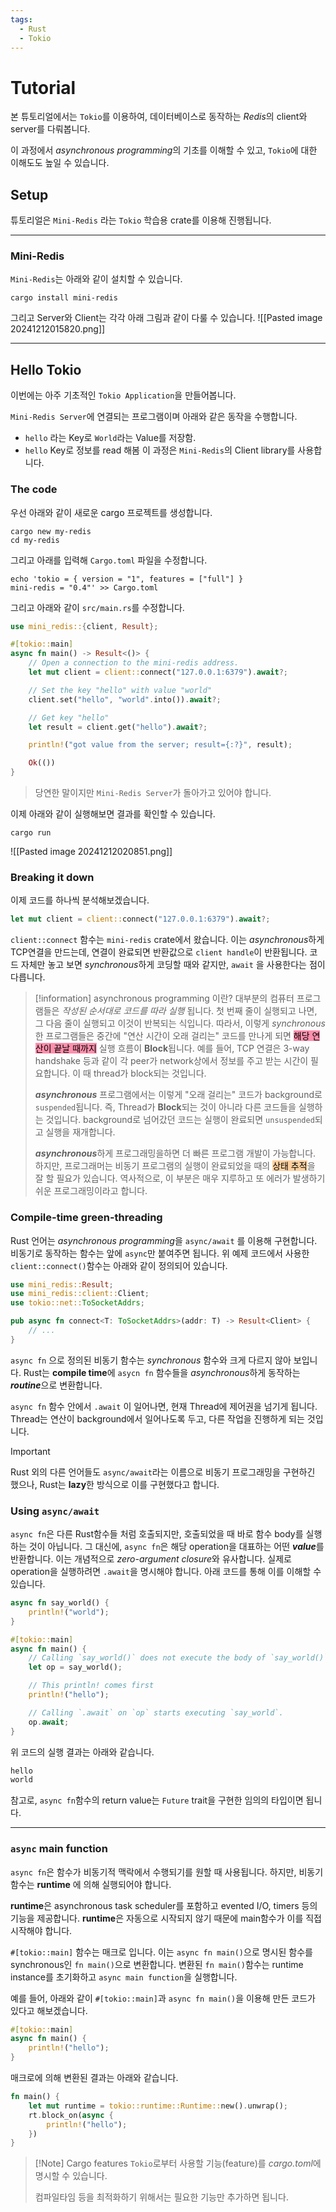 ```yaml
---
tags:
  - Rust
  - Tokio
---
```

# Tutorial

본 튜토리얼에서는 `Tokio`를 이용하여, 데이터베이스로 동작하는 *Redis*의 client와 server를 다뤄봅니다.

이 과정에서 *asynchronous programming*의 기초를 이해할 수 있고, `Tokio`에 대한 이해도도 높일 수 있습니다.
## Setup
튜토리얼은 `Mini-Redis` 라는 `Tokio` 학습용 crate를 이용해 진행됩니다.

---

### Mini-Redis
`Mini-Redis`는 아래와 같이 설치할 수 있습니다.

```
cargo install mini-redis
```

그리고 Server와 Client는 각각 아래 그림과 같이 다룰 수 있습니다.
![[Pasted image 20241212015820.png]]

---

## Hello Tokio
이번에는 아주 기초적인 `Tokio Application`을 만들어봅니다.

`Mini-Redis Server`에 연결되는 프로그램이며 아래와 같은 동작을 수행합니다.
- `hello` 라는 Key로 `World`라는 Value를 저장함.
- `hello` Key로 정보를 read 해봄
이 과정은 `Mini-Redis`의 Client library를 사용합니다.

### The code
우선 아래와 같이 새로운 cargo 프로젝트를 생성합니다.

```
cargo new my-redis
cd my-redis
```

그리고 아래를 입력해 `Cargo.toml` 파일을 수정합니다.

```
echo 'tokio = { version = "1", features = ["full"] }
mini-redis = "0.4"' >> Cargo.toml
```

그리고 아래와 같이 `src/main.rs`를 수정합니다.

```rust
use mini_redis::{client, Result};

#[tokio::main]
async fn main() -> Result<()> {
    // Open a connection to the mini-redis address.
    let mut client = client::connect("127.0.0.1:6379").await?;

    // Set the key "hello" with value "world"
    client.set("hello", "world".into()).await?;

    // Get key "hello"
    let result = client.get("hello").await?;

    println!("got value from the server; result={:?}", result);

    Ok(())
}
```

> 당연한 말이지만 `Mini-Redis Server`가 돌아가고 있어야 합니다.

이제 아래와 같이 실행해보면 결과를 확인할 수 있습니다.

```
cargo run
```

![[Pasted image 20241212020851.png]]

### Breaking it down
이제 코드를 하나씩 분석해보겠습니다.
```rust
let mut client = client::connect("127.0.0.1:6379").await?;
```

`client::connect` 함수는 `mini-redis` crate에서 왔습니다. 이는 *asynchronous*하게 TCP연결을 만드는데, 연결이 완료되면 반환값으로 `client handle`이 반환됩니다. 코드 자체만 놓고 보면 *synchronous*하게 코딩할 때와 같지만, `await` 을 사용한다는 점이 다릅니다.

> [!information] asynchronous programming 이란?
> 대부분의 컴퓨터 프로그램들은 *작성된 순서대로 코드를 따라 실행* 됩니다.
> 첫 번째 줄이 실행되고 나면, 그 다음 줄이 실행되고 이것이 반복되는 식입니다. 따라서, 이렇게 *synchronous*한 프로그램들은 중간에 "연산 시간이 오래 걸리는" 코드를 만나게 되면 <mark style="background: #FF5582A6;">해당 연산이 끝날 때까지</mark> 실행 흐름이 **Block**됩니다.
> 예를 들어, TCP 연결은 3-way handshake 등과 같이 각 peer가 network상에서 정보를 주고 받는 시간이 필요합니다. 이 때 thread가 block되는 것입니다.
> 
> ***asynchronous*** 프로그램에서는 이렇게 "오래 걸리는" 코드가 background로 `suspended`됩니다.
> 즉, Thread가 **Block**되는 것이 아니라 다른 코드들을 실행하는 것입니다.
> background로 넘어갔던 코드는 실행이 완료되면 `unsuspended`되고 실행을 재개합니다.
> 
> ***asynchronous***하게 프로그래밍을하면 더 빠른 프로그램 개발이 가능합니다. 하지만, 프로그래머는 비동기 프로그램의 실행이 완료되었을 때의 <mark style="background: #FFB86CA6;">상태 추적</mark>을 잘 할 필요가 있습니다. 역사적으로, 이 부분은 매우 지루하고 또 에러가 발생하기 쉬운 프로그래밍이라고 합니다.

### Compile-time green-threading
Rust 언어는 *asynchronous programming*을 `async/await` 를 이용해 구현합니다. 비동기로 동작하는 함수는 앞에 `async`만 붙여주면 됩니다. 위 예제 코드에서 사용한 `client::connect()`함수는 아래와 같이 정의되어 있습니다.

```rust
use mini_redis::Result;
use mini_redis::client::Client;
use tokio::net::ToSocketAddrs;

pub async fn connect<T: ToSocketAddrs>(addr: T) -> Result<Client> {
	// ... 
}
```

`async fn` 으로 정의된 비동기 함수는 *synchronous* 함수와 크게 다르지 않아 보입니다. Rust는 **compile time**에 `asycn fn` 함수들을 *asynchronous*하게 동작하는 ***routine***으로 변환합니다.

`async fn` 함수 안에서 `.await` 이 일어나면, 현재 Thread에 제어권을 넘기게 됩니다. Thread는 연산이 background에서 일어나도록 두고, 다른 작업을 진행하게 되는 것입니다.

> [!important]
> Rust 외의 다른 언어들도 `async/await`라는 이름으로 비동기 프로그래밍을 구현하긴 했으나, Rust는 **lazy**한 방식으로 이를 구현했다고 합니다.

### Using `async/await`
`async fn`은 다른 Rust함수들 처럼 호출되지만, 호출되었을 때 바로 함수 body를 실행하는 것이 아닙니다.
그 대신에, `async fn`은 해당 operation을 대표하는 어떤 ***value***를 반환합니다.
이는 개념적으로 *zero-argument closure*와 유사합니다.
실제로 operation을 실행하려면 `.await`을 명시해야 합니다.
아래 코드를 통해 이를 이해할 수 있습니다.

```rust
async fn say_world() {
    println!("world");
}

#[tokio::main]
async fn main() {
    // Calling `say_world()` does not execute the body of `say_world()`.
    let op = say_world();

    // This println! comes first
    println!("hello");

    // Calling `.await` on `op` starts executing `say_world`.
    op.await;
}
```

위 코드의 실행 결과는 아래와 같습니다.

```bash
hello
world
```

참고로, `async fn`함수의 return value는 `Future` trait을 구현한 임의의 타입이면 됩니다.

---

### `async` main function
`async fn`은 함수가 비동기적 맥락에서 수행되기를 원할 때 사용됩니다. 하지만, 비동기 함수는 **runtime** 에 의해 실행되어야 합니다.

**runtime**은 asynchronous task scheduler를 포함하고 evented I/O, timers 등의 기능을 제공합니다. **runtime**은 자동으로 시작되지 않기 때문에 main함수가 이를 직접 시작해야 합니다.

`#[tokio::main]` 함수는 매크로 입니다. 이는 `async fn main()`으로 명시된 함수를 synchronous인 `fn main()`으로 변환합니다. 변환된 `fn main()`함수는 runtime instance를 초기화하고 `async main function`을 실행합니다.

예를 들어, 아래와 같이 `#[tokio::main]`과 `async fn main()`을 이용해 만든 코드가 있다고 해보겠습니다.

```rust
#[tokio::main]
async fn main() {
	println!("hello");
}
```

매크로에 의해 변환된 결과는 아래와 같습니다.

```rust
fn main() {
	let mut runtime = tokio::runtime::Runtime::new().unwrap();
	rt.block_on(async {
		println!("hello");
	})
}
```

> [!Note] Cargo features
> `Tokio`로부터 사용할 기능(feature)를 *cargo.toml*에 명시할 수 있습니다.
> 
> 컴파일타임 등을 최적화하기 위해서는 필요한 기능만 추가하면 됩니다.
